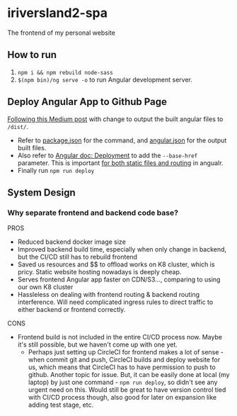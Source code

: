 # iriversland2-spa
The frontend of my personal website

## How to run

1. `npm i && npm rebuild node-sass`
1. `$(npm bin)/ng serve -o` to run Angular development server.

## Deploy Angular App to Github Page

[Following this Medium post](https://codeburst.io/deploy-react-to-github-pages-to-create-an-amazing-website-42d8b09cd4d) with change to output the built angular files to `/dist/`. 
- Refer to [package.json](package.json) for the command, and [angular.json](angular.json) for the output built files.
- Also refer to [Angular doc: Deployment](https://angular.io/guide/deployment#deploy-to-github-pages) to add the `--base-href` parameter. This is important [for both static files and routing](https://stackoverflow.com/a/49093627/9814131) in angualr.
- Finally run `npm run deploy`

## System Design

### Why separate frontend and backend code base?

PROS

- Reduced backend docker image size
- Improved backend build time, especially when only change in backend, but the CI/CD still has to rebuild frontend
- Saved us resources and $$ to offload works on K8 cluster, which is pricy. Static website hosting nowadays is deeply cheap.
- Serves frontend Angular app faster on CDN/S3..., comparing to using our own K8 cluster
- Hassleless on dealing with frontend routing & backend routing interference. Will need complicated ingress rules to direct traffic to either backend or frontend correctly.

CONS

- Frontend build is not included in the entire CI/CD process now. Maybe it's still possible, but we haven't come up with one yet.
  - Perhaps just setting up CircleCI for frontend makes a lot of sense - when commit git and push, CircleCI builds and deploy website for us, which means that CircleCI has to have permission to push to github. Another topic for issue. But, it can be easily done at local (my laptop) by just one command - `npm run deploy`, so didn't see any urgent need on this. Would still be great to have version control tied with CI/CD process though, also good for later on expansion like adding test stage, etc.